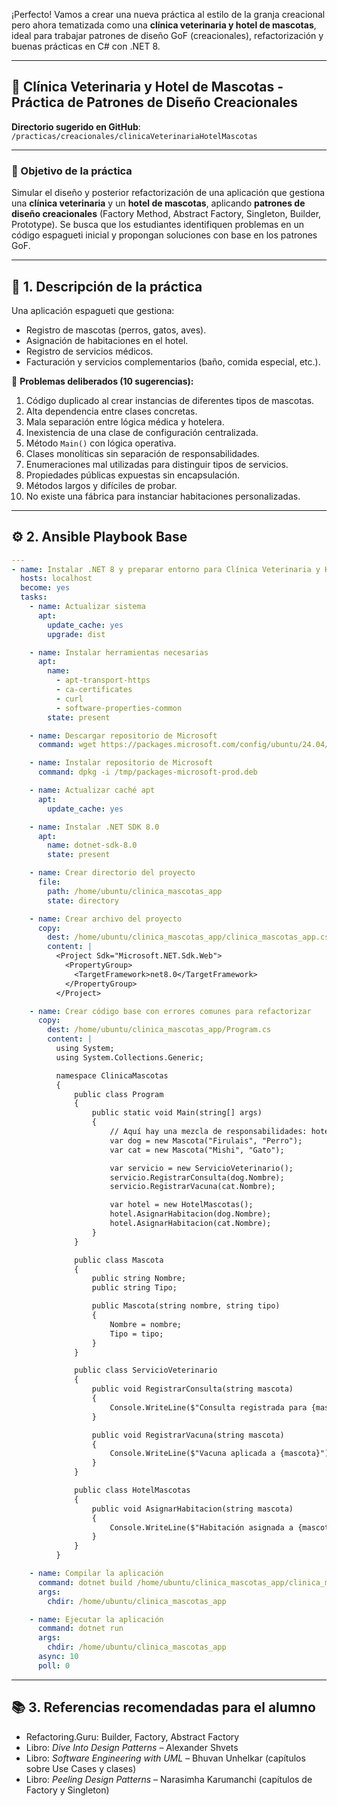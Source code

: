 ¡Perfecto! Vamos a crear una nueva práctica al estilo de la granja creacional pero ahora tematizada como una **clínica veterinaria y hotel de mascotas**, ideal para trabajar patrones de diseño GoF (creacionales), refactorización y buenas prácticas en C# con .NET 8.

---

## 🐾 Clínica Veterinaria y Hotel de Mascotas - Práctica de Patrones de Diseño Creacionales

**Directorio sugerido en GitHub**:
`/practicas/creacionales/clinicaVeterinariaHotelMascotas`

---

### 🎯 Objetivo de la práctica

Simular el diseño y posterior refactorización de una aplicación que gestiona una **clínica veterinaria** y un **hotel de mascotas**, aplicando **patrones de diseño creacionales** (Factory Method, Abstract Factory, Singleton, Builder, Prototype). Se busca que los estudiantes identifiquen problemas en un código espagueti inicial y propongan soluciones con base en los patrones GoF.

---

## 🧪 1. Descripción de la práctica

Una aplicación espagueti que gestiona:

* Registro de mascotas (perros, gatos, aves).
* Asignación de habitaciones en el hotel.
* Registro de servicios médicos.
* Facturación y servicios complementarios (baño, comida especial, etc.).

🧨 **Problemas deliberados (10 sugerencias):**

1. Código duplicado al crear instancias de diferentes tipos de mascotas.
2. Alta dependencia entre clases concretas.
3. Mala separación entre lógica médica y hotelera.
4. Inexistencia de una clase de configuración centralizada.
5. Método `Main()` con lógica operativa.
6. Clases monolíticas sin separación de responsabilidades.
7. Enumeraciones mal utilizadas para distinguir tipos de servicios.
8. Propiedades públicas expuestas sin encapsulación.
9. Métodos largos y difíciles de probar.
10. No existe una fábrica para instanciar habitaciones personalizadas.

---

## ⚙️ 2. Ansible Playbook Base

```yaml
---
- name: Instalar .NET 8 y preparar entorno para Clínica Veterinaria y Hotel de Mascotas
  hosts: localhost
  become: yes
  tasks:
    - name: Actualizar sistema
      apt:
        update_cache: yes
        upgrade: dist

    - name: Instalar herramientas necesarias
      apt:
        name:
          - apt-transport-https
          - ca-certificates
          - curl
          - software-properties-common
        state: present

    - name: Descargar repositorio de Microsoft
      command: wget https://packages.microsoft.com/config/ubuntu/24.04/packages-microsoft-prod.deb -O /tmp/packages-microsoft-prod.deb

    - name: Instalar repositorio de Microsoft
      command: dpkg -i /tmp/packages-microsoft-prod.deb

    - name: Actualizar caché apt
      apt:
        update_cache: yes

    - name: Instalar .NET SDK 8.0
      apt:
        name: dotnet-sdk-8.0
        state: present

    - name: Crear directorio del proyecto
      file:
        path: /home/ubuntu/clinica_mascotas_app
        state: directory

    - name: Crear archivo del proyecto
      copy:
        dest: /home/ubuntu/clinica_mascotas_app/clinica_mascotas_app.csproj
        content: |
          <Project Sdk="Microsoft.NET.Sdk.Web">
            <PropertyGroup>
              <TargetFramework>net8.0</TargetFramework>
            </PropertyGroup>
          </Project>

    - name: Crear código base con errores comunes para refactorizar
      copy:
        dest: /home/ubuntu/clinica_mascotas_app/Program.cs
        content: |
          using System;
          using System.Collections.Generic;

          namespace ClinicaMascotas
          {
              public class Program
              {
                  public static void Main(string[] args)
                  {
                      // Aquí hay una mezcla de responsabilidades: hotel, veterinaria, facturación...
                      var dog = new Mascota("Firulais", "Perro");
                      var cat = new Mascota("Mishi", "Gato");

                      var servicio = new ServicioVeterinario();
                      servicio.RegistrarConsulta(dog.Nombre);
                      servicio.RegistrarVacuna(cat.Nombre);

                      var hotel = new HotelMascotas();
                      hotel.AsignarHabitacion(dog.Nombre);
                      hotel.AsignarHabitacion(cat.Nombre);
                  }
              }

              public class Mascota
              {
                  public string Nombre;
                  public string Tipo;

                  public Mascota(string nombre, string tipo)
                  {
                      Nombre = nombre;
                      Tipo = tipo;
                  }
              }

              public class ServicioVeterinario
              {
                  public void RegistrarConsulta(string mascota)
                  {
                      Console.WriteLine($"Consulta registrada para {mascota}");
                  }

                  public void RegistrarVacuna(string mascota)
                  {
                      Console.WriteLine($"Vacuna aplicada a {mascota}");
                  }
              }

              public class HotelMascotas
              {
                  public void AsignarHabitacion(string mascota)
                  {
                      Console.WriteLine($"Habitación asignada a {mascota}");
                  }
              }
          }

    - name: Compilar la aplicación
      command: dotnet build /home/ubuntu/clinica_mascotas_app/clinica_mascotas_app.csproj
      args:
        chdir: /home/ubuntu/clinica_mascotas_app

    - name: Ejecutar la aplicación
      command: dotnet run
      args:
        chdir: /home/ubuntu/clinica_mascotas_app
      async: 10
      poll: 0
```

---

## 📚 3. Referencias recomendadas para el alumno

* Refactoring.Guru: Builder, Factory, Abstract Factory
* Libro: *Dive Into Design Patterns* – Alexander Shvets
* Libro: *Software Engineering with UML* – Bhuvan Unhelkar (capítulos sobre Use Cases y clases)
* Libro: *Peeling Design Patterns* – Narasimha Karumanchi (capítulos de Factory y Singleton)

